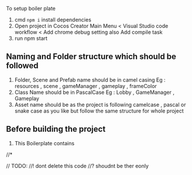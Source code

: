 To setup boiler plate

1. cmd `npm i` install dependencies
2. Open project in Cocos Creator Main Menu < Visual Studio code workflow < Add chrome debug setting also Add compile task
3. run npm start

## Naming and Folder structure which should be followed

1. Folder, Scene and Prefab name should be in camel casing Eg : resources , scene , gameManager , gameplay , frameColor
2. Class Name should be in PascalCase Eg : Lobby , GameManager , Gameplay
3. Asset name should be as the project is following camelcase , pascal or snake case as you like but follow the same structure for whole project



## Before building the project
1. This Boilerplate contains 

//\*

// TODO:
//! dont delete this code
//? shoudnt be ther eonly
